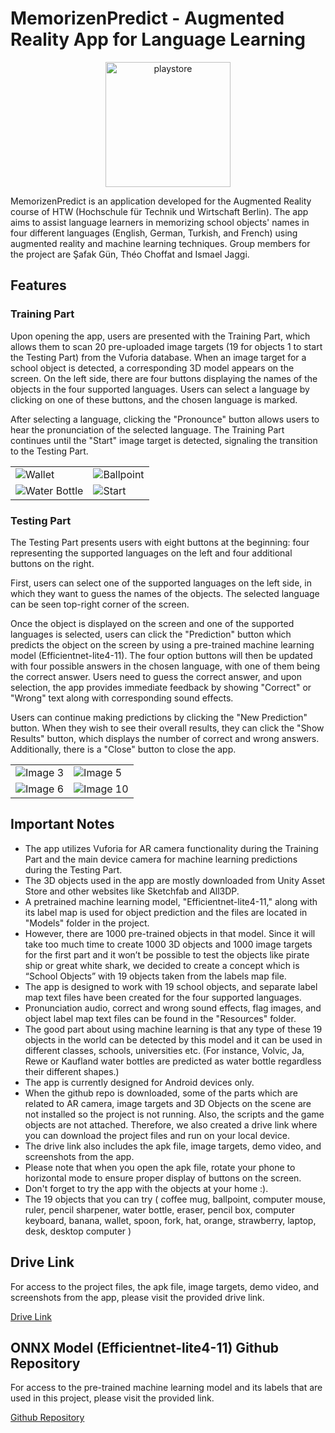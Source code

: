 # MemorizenPredict - Augmented Reality App for Language Learning

<p align="center">
  <img src="https://github.com/SafakGun/ARProject-HTW/assets/99952412/44b61a24-a620-41a1-a305-fb4425c79f36" alt="playstore" width="200" height="200">
</p>

MemorizenPredict is an application developed for the Augmented Reality course of HTW (Hochschule für Technik und Wirtschaft Berlin). The app aims to assist language learners in memorizing school objects' names in four different languages (English, German, Turkish, and French) using augmented reality and machine learning techniques. Group members for the project are Şafak Gün, Théo Choffat and Ismael Jaggi.

## Features

### Training Part

Upon opening the app, users are presented with the Training Part, which allows them to scan 20 pre-uploaded image targets (19 for objects 1 to start the Testing Part) from the Vuforia database. When an image target for a school object is detected, a corresponding 3D model appears on the screen. On the left side, there are four buttons displaying the names of the objects in the four supported languages. Users can select a language by clicking on one of these buttons, and the chosen language is marked.

After selecting a language, clicking the "Pronounce" button allows users to hear the pronunciation of the selected language. The Training Part continues until the "Start" image target is detected, signaling the transition to the Testing Part.

<table>
  <tr>
    <td>
      <img src="https://github.com/SafakGun/ARProject-HTW/assets/99952412/89404f0f-f433-44c3-9fcd-5150018a90b2" alt="Wallet">
    </td>
    <td>
      <img src="https://github.com/SafakGun/ARProject-HTW/assets/99952412/a0b3b535-11b8-4d07-83cf-44a1d2c65ce7" alt="Ballpoint">
    </td>
  </tr>
  <tr>
    <td>
      <img src="https://github.com/SafakGun/ARProject-HTW/assets/99952412/538344c3-7450-4227-8f04-9eea03e3f73a" alt="Water Bottle">
    </td>
    <td>
      <img src="https://github.com/SafakGun/ARProject-HTW/assets/99952412/7bb8a99a-a73a-460e-9ccf-b56134a5fce3" alt="Start">
    </td>
  </tr>
</table>


### Testing Part

The Testing Part presents users with eight buttons at the beginning: four representing the supported languages on the left and four additional buttons on the right. 

First, users can select one of the supported languages on the left side, in which they want to guess the names of the objects. The selected language can be seen top-right corner of the screen.

Once the object is displayed on the screen and one of the supported languages is selected, users can click the "Prediction" button which predicts the object on the screen by using a pre-trained machine learning model (Efficientnet-lite4-11). The four option buttons will then be updated with four possible answers in the chosen language, with one of them being the correct answer. Users need to guess the correct answer, and upon selection, the app provides immediate feedback by showing "Correct" or "Wrong" text along with corresponding sound effects.

Users can continue making predictions by clicking the "New Prediction" button. When they wish to see their overall results, they can click the "Show Results" button, which displays the number of correct and wrong answers. Additionally, there is a "Close" button to close the app.

<table>
  <tr>
    <td>
      <img src="https://github.com/SafakGun/ARProject-HTW/assets/99952412/38bbde71-5961-4415-a00a-348578327aee" alt="Image 3">
    </td>
    <td>
      <img src="https://github.com/SafakGun/ARProject-HTW/assets/99952412/53ec6e34-fd35-46fc-85b0-e83144da0f00" alt="Image 5">
    </td>
  </tr>
  <tr>
    <td>
      <img src="https://github.com/SafakGun/ARProject-HTW/assets/99952412/e982fa2e-bcdb-4d31-be24-40a99007b32f" alt="Image 6">
    </td>
    <td>
      <img src="https://github.com/SafakGun/ARProject-HTW/assets/99952412/07ea0492-4b9c-4ecd-8def-5ba0095ce389" alt="Image 10">
    </td>
  </tr>
</table>


## Important Notes

- The app utilizes Vuforia for AR camera functionality during the Training Part and the main device camera for machine learning predictions during the Testing Part.
- The 3D objects used in the app are mostly downloaded from Unity Asset Store and other websites like Sketchfab and All3DP.
- A pretrained machine learning model, "Efficientnet-lite4-11," along with its label map is used for object prediction and the files are located in "Models" folder in the project.
- However, there are 1000 pre-trained objects in that model. Since it will take too much time to create 1000 3D objects and 1000 image targets for the first part and it won’t be possible to test    the objects like pirate ship or great white shark, we decided to create a concept which is “School Objects” with 19 objects taken from the labels map file. 
- The app is designed to work with 19 school objects, and separate label map text files have been created for the four supported languages.
- Pronunciation audio, correct and wrong sound effects, flag images, and object label map text files can be found in the "Resources" folder.
- The good part about using machine learning is that any type of these 19 objects in the world can be detected by this model and it can be used in different classes, schools, universities etc.      (For instance, Volvic, Ja, Rewe or Kaufland water bottles are predicted as water bottle regardless their different shapes.) 
- The app is currently designed for Android devices only.
- When the github repo is downloaded, some of the parts which are related to AR camera, image targets and 3D Objects on the scene are not installed so the project is not running. Also, the          scripts and the game objects are not attached. Therefore, we also created a drive link where you can download the project files and run on your local device.
- The drive link also includes the apk file, image targets, demo video, and screenshots from the app.
- Please note that when you open the apk file, rotate your phone to horizontal mode to ensure proper display of buttons on the screen.
- Don't forget to try the app with the objects at your home :).
- The 19 objects that you can try ( coffee mug, ballpoint, computer mouse, ruler, pencil sharpener, water bottle, eraser, pencil box, computer keyboard, banana, wallet, spoon, fork, hat, orange,    strawberry, laptop, desk, desktop computer )

## Drive Link

For access to the project files, the apk file, image targets, demo video, and screenshots from the app, please visit the provided drive link.

[Drive Link](https://drive.google.com/drive/folders/14zQkM7RQl525EMlMermGp4ZH6nGA13xC?usp=sharing)

## ONNX Model (Efficientnet-lite4-11) Github Repository

For access to the pre-trained machine learning model and its labels that are used in this project, please visit the provided link.

[Github Repository](https://github.com/onnx/models.git)

